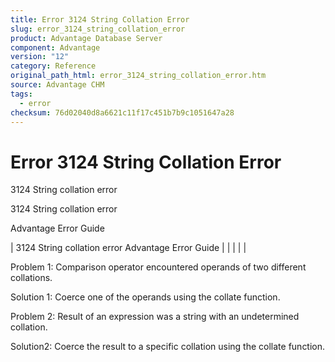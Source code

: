 ```yaml
---
title: Error 3124 String Collation Error
slug: error_3124_string_collation_error
product: Advantage Database Server
component: Advantage
version: "12"
category: Reference
original_path_html: error_3124_string_collation_error.htm
source: Advantage CHM
tags:
  - error
checksum: 76d02040d8a6621c11f17c451b7b9c1051647a28
---
```


# Error 3124 String Collation Error

3124 String collation error

3124 String collation error

Advantage Error Guide

| 3124 String collation error  Advantage Error Guide |  |  |  |  |

Problem 1: Comparison operator encountered operands of two different collations.

Solution 1: Coerce one of the operands using the collate function.

Problem 2: Result of an expression was a string with an undetermined collation.

Solution2: Coerce the result to a specific collation using the collate function.
